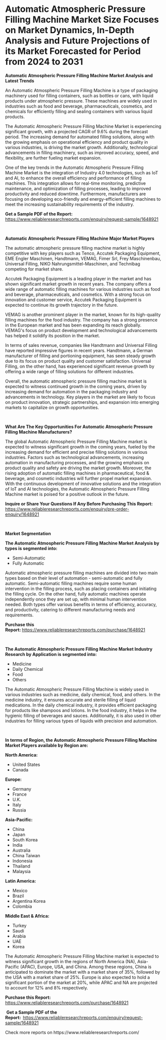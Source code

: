 <p><h1>Automatic Atmospheric Pressure Filling Machine Market Size Focuses on Market Dynamics, In-Depth Analysis and Future Projections of its Market Forecasted for Period from 2024 to 2031</h1></p><p><strong>Automatic Atmospheric Pressure Filling Machine Market Analysis and Latest Trends</strong></p>
<p><p>An Automatic Atmospheric Pressure Filling Machine is a type of packaging machinery used for filling containers, such as bottles or cans, with liquid products under atmospheric pressure. These machines are widely used in industries such as food and beverage, pharmaceuticals, cosmetics, and chemicals for efficiently filling and sealing containers with various liquid products.</p><p>The Automatic Atmospheric Pressure Filling Machine Market is experiencing significant growth, with a projected CAGR of 9.6% during the forecast period. The increasing demand for automated filling solutions, along with the growing emphasis on operational efficiency and product quality in various industries, is driving the market growth. Additionally, technological advancements in filling machinery, such as improved accuracy, speed, and flexibility, are further fueling market expansion.</p><p>One of the key trends in the Automatic Atmospheric Pressure Filling Machine Market is the integration of Industry 4.0 technologies, such as IoT and AI, to enhance the overall efficiency and performance of filling machines. This integration allows for real-time monitoring, predictive maintenance, and optimization of filling processes, leading to improved productivity and reduced downtime. Furthermore, manufacturers are focusing on developing eco-friendly and energy-efficient filling machines to meet the increasing sustainability requirements of the industry.</p></p>
<p><strong>Get a Sample PDF of the Report:&nbsp;</strong> <a href="https://www.reliableresearchreports.com/enquiry/request-sample/1648921">https://www.reliableresearchreports.com/enquiry/request-sample/1648921</a></p>
<p>&nbsp;</p>
<p><strong>Automatic Atmospheric Pressure Filling Machine Major Market Players</strong></p>
<p><p>The automatic atmospheric pressure filling machine market is highly competitive with key players such as Tenco, Accutek Packaging Equipment, EME Engler Maschinen, Handtmann, VEMAG, Fimer Srl, Frey Maschinenbau, Universal Filling, NIKO Nahrungsmittel-Maschinen, and Technibag competing for market share.</p><p>Accutek Packaging Equipment is a leading player in the market and has shown significant market growth in recent years. The company offers a wide range of automatic filling machines for various industries such as food and beverage, pharmaceuticals, and cosmetics. With a strong focus on innovation and customer service, Accutek Packaging Equipment is expected to continue its growth trajectory in the future.</p><p>VEMAG is another prominent player in the market, known for its high-quality filling machines for the food industry. The company has a strong presence in the European market and has been expanding its reach globally. VEMAG's focus on product development and technological advancements has helped it solidify its position in the market.</p><p>In terms of sales revenue, companies like Handtmann and Universal Filling have reported impressive figures in recent years. Handtmann, a German manufacturer of filling and portioning equipment, has seen steady growth due to its focus on product quality and customer satisfaction. Universal Filling, on the other hand, has experienced significant revenue growth by offering a wide range of filling solutions for different industries.</p><p>Overall, the automatic atmospheric pressure filling machine market is expected to witness continued growth in the coming years, driven by increasing demand for automation in the packaging industry and advancements in technology. Key players in the market are likely to focus on product innovation, strategic partnerships, and expansion into emerging markets to capitalize on growth opportunities.</p></p>
<p>&nbsp;</p>
<p><strong>What Are The Key Opportunities For Automatic Atmospheric Pressure Filling Machine Manufacturers?</strong></p>
<p><p>The global Automatic Atmospheric Pressure Filling Machine market is expected to witness significant growth in the coming years, fueled by the increasing demand for efficient and precise filling solutions in various industries. Factors such as technological advancements, increasing automation in manufacturing processes, and the growing emphasis on product quality and safety are driving the market growth. Moreover, the rising adoption of automatic filling machines in pharmaceutical, food & beverage, and cosmetic industries will further propel market expansion. With the continuous development of innovative solutions and the integration of IoT and AI technologies, the Automatic Atmospheric Pressure Filling Machine market is poised for a positive outlook in the future.</p></p>
<p><strong>Inquire or Share Your Questions If Any Before Purchasing This Report:</strong> <a href="https://www.reliableresearchreports.com/enquiry/pre-order-enquiry/1648921">https://www.reliableresearchreports.com/enquiry/pre-order-enquiry/1648921</a></p>
<p>&nbsp;</p>
<p><strong>Market Segmentation</strong></p>
<p><strong>The Automatic Atmospheric Pressure Filling Machine Market Analysis by types is segmented into:</strong></p>
<p><ul><li>Semi-Automatic</li><li>Fully Automatic</li></ul></p>
<p><p>Automatic atmospheric pressure filling machines are divided into two main types based on their level of automation - semi-automatic and fully automatic. Semi-automatic filling machines require some human intervention in the filling process, such as placing containers and initiating the filling cycle. On the other hand, fully automatic machines operate independently once they are set up, with minimal human intervention needed. Both types offer various benefits in terms of efficiency, accuracy, and productivity, catering to different manufacturing needs and requirements.</p></p>
<p><strong>Purchase this Report:&nbsp;</strong><a href="https://www.reliableresearchreports.com/purchase/1648921">https://www.reliableresearchreports.com/purchase/1648921</a></p>
<p>&nbsp;</p>
<p><strong>The Automatic Atmospheric Pressure Filling Machine Market Industry Research by Application is segmented into:</strong></p>
<p><ul><li>Medicine</li><li>Daily Chemical</li><li>Food</li><li>Others</li></ul></p>
<p><p>The Automatic Atmospheric Pressure Filling Machine is widely used in various industries such as medicine, daily chemical, food, and others. In the medicine industry, it ensures accurate and sterile filling of liquid medications. In the daily chemical industry, it provides efficient packaging for products like shampoos and lotions. In the food industry, it helps in the hygienic filling of beverages and sauces. Additionally, it is also used in other industries for filling various types of liquids with precision and automation.</p></p>
<p>&nbsp;</p>
<p><strong>In terms of Region, the Automatic Atmospheric Pressure Filling Machine Market Players available by Region are:</strong></p>
<p>
    <p> <strong> North America: </strong>
        <ul>
            <li>United States</li>
            <li>Canada</li>
        </ul>
        </p> 
    <p> <strong> Europe: </strong>
        <ul>
            <li>Germany</li>
            <li>France</li>
            <li>U.K.</li>
            <li>Italy</li>
            <li>Russia</li>
        </ul>
        </p> 
    <p> <strong> Asia-Pacific: </strong>
        <ul>
            <li>China</li>
            <li>Japan</li>
            <li>South Korea</li>
            <li>India</li>
            <li>Australia</li>
            <li>China Taiwan</li>
            <li>Indonesia</li>
            <li>Thailand</li>
            <li>Malaysia</li>
        </ul>
        </p> 
    <p> <strong> Latin America: </strong>
        <ul>
            <li>Mexico</li>
            <li>Brazil</li>
            <li>Argentina Korea</li>
            <li>Colombia</li>
        </ul>
        </p> 
    <p> <strong> Middle East & Africa: </strong>
        <ul>
            <li>Turkey</li>
            <li>Saudi</li>
            <li>Arabia</li>
            <li>UAE</li>
            <li>Korea</li>
        </ul>
    </p>
    </p>
<p><p>The Automatic Atmospheric Pressure Filling Machine market is expected to witness significant growth in the regions of North America (NA), Asia-Pacific (APAC), Europe, USA, and China. Among these regions, China is anticipated to dominate the market with a market share of 35%, followed by the USA with a market share of 25%. Europe is also expected to hold a significant portion of the market at 20%, while APAC and NA are projected to account for 12% and 8% respectively.</p></p>
<p><strong>Purchase this Report: </strong><a href="https://www.reliableresearchreports.com/purchase/1648921">https://www.reliableresearchreports.com/purchase/1648921</a></p>
<p>&nbsp;<strong>Get a Sample PDF of the Report:&nbsp;&nbsp;</strong><a href="https://www.reliableresearchreports.com/enquiry/request-sample/1648921">https://www.reliableresearchreports.com/enquiry/request-sample/1648921</a></p>
<p><strong></strong></p>
<p>Check more reports on https://www.reliableresearchreports.com/</p>
